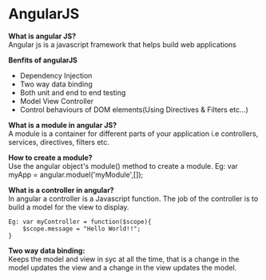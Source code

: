 # AngularJS

<strong>What is angular JS?</strong> <br>
Angular js is a javascript framework that helps build web applications

<strong>Benfits of angularJS</strong>
	<ul>
		<li> Dependency Injection</li>
		<li>  Two way data binding</li>
		<li>  Both unit and end to end testing</li>
		<li>  Model View Controller</li>
		<li>  Control behaviours of DOM elements(Using Directives & Filters etc...)</li>
 	</ul>

<strong>What is a module in angular JS?</strong><br>
	A module is a container for different parts of your application i.e controllers, services, directives, filters etc.

<strong>How to create a module?</strong><br>
	Use the angular object's module() method to create a module.
		Eg: var myApp = angular.moduel('myModule',[]);

<strong>What is a controller in angular?</strong><br>
	In angular a controller is a Javascript function. The job of the controller is to build a model for the view to display.

	Eg: var myController = function($scope){
		$scope.message = "Hello World!!";
	}

<strong>Two way data binding:</strong><br>
	Keeps the model and view in syc at all the time, that is a change in the model updates the view and a change in the view updates the model.

